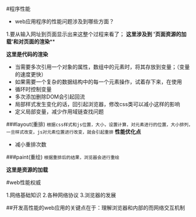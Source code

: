 #程序性能
- web应用程序的性能问题涉及到哪些方面？

1.要从输入网址到页面显示出来这整个过程来看了；
**这里涉及到 '页面资源的加载'和对页面的渲染****

**这里是代码的渲染**
- 当需要多次引用一个对象的属性，数组中的元素时，将其存放到变量；（变量的速度更快）
- 如果需要一个复杂的数据结构中的每一个元素操作，试着存下来，在使用
- 循环时控制变量
- 多次添加删除DOM会引起回流
- 局部样式发生变化的话，回引起浏览器，修改css类可以减小这样的影响
- 定义局部变量，减少作用域链查找问题

###layout(重排)
`根据css样式和js位置，大小，设置计算，对元素进行的位置，大小排列，一旦样式改变，js对元素位置进行改变，就会引起重排`
**性能优化点**
- 减小重排次数

###paint(重绘)
`根据重排后的结果，浏览器会进行重绘`

**这里是资源的加载**


#web性能权威

1.网络基础知识
2.各种网络协议
3.浏览器的发展

##开发高性能的web应用的关键点在于：理解浏览器和内部的而网络交互机制